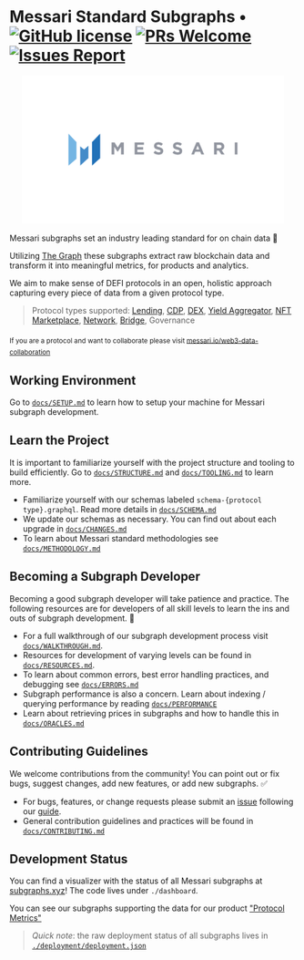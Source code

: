 # Messari Standard Subgraphs &bull; [![GitHub license](https://img.shields.io/badge/license-MIT-blue)](https://github.com/messari/subgraphs/blob/master/LICENSE) [![PRs Welcome](https://img.shields.io/badge/PRs-welcome-brightgreen.svg)](docs/CONTRIBUTING.md) [![Issues Report](https://img.shields.io/badge/issues-report-yellow.svg)](https://github.com/messari/subgraphs/issues/new)

<p align="center">
  <a href="https://messari.io/protocol-explorer/all-protocols">
    <img src="./docs/images/messari-logo.png" alt="Messari Logo" width="460" />
  </a>
</p>

Messari subgraphs set an industry leading standard for on chain data 🚀

Utilizing [The Graph](https://thegraph.com/) these subgraphs extract raw blockchain data and transform it into meaningful metrics, for products and analytics.

We aim to make sense of DEFI protocols in an open, holistic approach capturing every piece of data from a given protocol type.

> Protocol types supported: [Lending](./schema-lending.graphql), [CDP](./schema-lending.graphql), [DEX](./schema-dex-amm.graphql), [Yield Aggregator](./schema-yield.graphql), [NFT Marketplace](./schema-nft-marketplace.graphql), [Network](./schema-network.graphql), [Bridge](./schema-bridge.graphql), Governance

<sub>If you are a protocol and want to collaborate please visit [messari.io/web3-data-collaboration](https://messari.io/web3-data-collaboration)</sub>

## Working Environment

Go to [`docs/SETUP.md`](./docs/SETUP.md) to learn how to setup your machine for Messari subgraph development.

## Learn the Project

It is important to familiarize yourself with the project structure and tooling to build efficiently. Go to [`docs/STRUCTURE.md`](./docs/STRUCTURE.md) and [`docs/TOOLING.md`](./docs/TOOLING.md) to learn more.

- Familiarize yourself with our schemas labeled `schema-{protocol type}.graphql`. Read more details in [`docs/SCHEMA.md`](./docs/SCHEMA.md)
- We update our schemas as necessary. You can find out about each upgrade in [`docs/CHANGES.md`](./docs/CHANGES.md)
- To learn about Messari standard methodologies see [`docs/METHODOLOGY.md`](./docs/METHODOLOGY.md)

## Becoming a Subgraph Developer

Becoming a good subgraph developer will take patience and practice. The following resources are for developers of all skill levels to learn the ins and outs of subgraph development. 👾

- For a full walkthrough of our subgraph development process visit [`docs/WALKTHROUGH.md`](./docs/WALKTHROUGH.md).
- Resources for development of varying levels can be found in [`docs/RESOURCES.md`](./docs/RESOURCES.md).
- To learn about common errors, best error handling practices, and debugging see [`docs/ERRORS.md`](./docs/ERRORS.md)
- Subgraph performance is also a concern. Learn about indexing / querying performance by reading [`docs/PERFORMANCE`](./docs/PERFORMANCE.md)
- Learn about retrieving prices in subgraphs and how to handle this in [`docs/ORACLES.md`](./docs/ORACLES.md)

## Contributing Guidelines

We welcome contributions from the community! You can point out or fix bugs, suggest changes, add new features, or add new subgraphs. ✅

- For bugs, features, or change requests please submit an [issue](https://github.com/messari/subgraphs/issues) following our [guide](./docs/ISSUES.md).
- General contribution guidelines and practices will be found in [`docs/CONTRIBUTING.md`](./docs/CONTRIBUTING.md)

## Development Status

You can find a visualizer with the status of all Messari subgraphs at [subgraphs.xyz](https://subgraphs.messari.io/)! The code lives under `./dashboard`.

You can see our subgraphs supporting the data for our product ["Protocol Metrics"](https://messari.io/protocol-explorer/all-protocols)

> _Quick note_: the raw deployment status of all subgraphs lives in [`./deployment/deployment.json`](./deployment/deployment.json)

